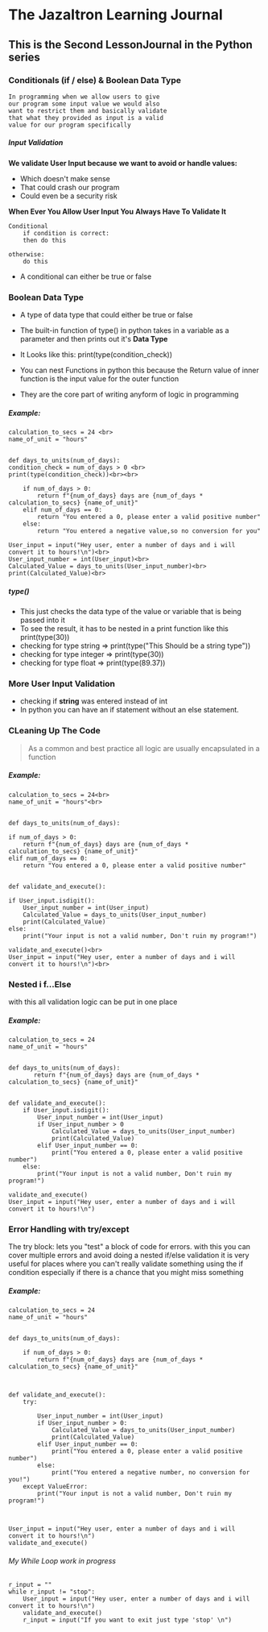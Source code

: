 # The Jazaltron Learning Journal
## This is the Second LessonJournal in the Python series 

### Conditionals (if / else) & Boolean Data Type
    In programming when we allow users to give 
    our program some input value we would also 
    want to restrict them and basically validate 
    that what they provided as input is a valid 
    value for our program specifically

##### Input Validation
**We validate User Input because**
**we want to avoid or handle values:**
+ Which doesn't make sense
+ That could crash our program
+ Could even be a security risk
 
**When Ever You Allow User Input You** 
**Always Have To Validate It**

    Conditional
        if condition is correct:
        then do this 

    otherwise:
        do this

+ A conditional can either be true or false

### Boolean Data Type 
+   A type of data type that could either be
    true or false
    
+   The built-in function of type() in python
    takes in a variable as a parameter and then
    prints out it's **Data Type**
    
+   It Looks like this: print(type(condition_check))
    
+   You can nest Functions in python this 
    because the Return value of inner function
    is the input value for the outer function 
    
+   They are the core part of writing anyform 
    of logic in programming

##### Example:  
    calculation_to_secs = 24 <br>
    name_of_unit = "hours"


    def days_to_units(num_of_days):
    condition_check = num_of_days > 0 <br>
    print(type(condition_check))<br><br>
        
        if num_of_days > 0:
            return f"{num_of_days} days are {num_of_days * calculation_to_secs} {name_of_unit}"
        elif num_of_days == 0:
            return "You entered a 0, please enter a valid positive number"
        else:
            return "You entered a negative value,so no conversion for you"

    User_input = input("Hey user, enter a number of days and i will convert it to hours!\n")<br>
    User_input_number = int(User_input)<br>
    Calculated_Value = days_to_units(User_input_number)<br>
    print(Calculated_Value)<br>

##### type()
+ This just checks the data type of the value or variable that is being passed into it
+ To see the result, it has to be nested in a print function like this print(type(30))
+ checking for type string => print(type("This Should be a string type"))
+ checking for type integer => print(type(30))
+ checking for type float => print(type(89.37))


### More User Input Validation 
+ checking if **string** was entered instead of int
+ In python you can have an if statement without an
  else statement.

### CLeaning Up The Code 
> As a common and best practice all logic are usually encapsulated in a function
##### Example:
    calculation_to_secs = 24<br>
    name_of_unit = "hours"<br>


    def days_to_units(num_of_days):

    if num_of_days > 0:
        return f"{num_of_days} days are {num_of_days * calculation_to_secs} {name_of_unit}"
    elif num_of_days == 0:
        return "You entered a 0, please enter a valid positive number"


    def validate_and_execute():
    
    if User_input.isdigit():
        User_input_number = int(User_input)
        Calculated_Value = days_to_units(User_input_number)
        print(Calculated_Value)
    else:
        print("Your input is not a valid number, Don't ruin my program!")

    validate_and_execute()<br>
    User_input = input("Hey user, enter a number of days and i will convert it to hours!\n")<br>


### Nested i f...Else
   with this all validation logic can be put in one place
   
##### Example:
    calculation_to_secs = 24
    name_of_unit = "hours"


    def days_to_units(num_of_days):
           return f"{num_of_days} days are {num_of_days * calculation_to_secs} {name_of_unit}"


    def validate_and_execute():
        if User_input.isdigit():
            User_input_number = int(User_input)
            if User_input_number > 0
                Calculated_Value = days_to_units(User_input_number)
                print(Calculated_Value)
            elif User_input_number == 0:
                print("You entered a 0, please enter a valid positive number")
        else:
            print("Your input is not a valid number, Don't ruin my program!")

    validate_and_execute()
    User_input = input("Hey user, enter a number of days and i will convert it to hours!\n")

### Error Handling with try/except
The try block: lets you "test" a block of code for errors.
with this you can cover multiple errors and avoid doing a 
nested if/else validation it is very useful for places 
where you can't really validate something using 
the if condition especially if there is a chance that you might miss something 

##### Example:
    calculation_to_secs = 24
    name_of_unit = "hours"


    def days_to_units(num_of_days):

        if num_of_days > 0:
            return f"{num_of_days} days are {num_of_days * calculation_to_secs} {name_of_unit}"



    def validate_and_execute():
        try:

            User_input_number = int(User_input)
            if User_input_number > 0:
                Calculated_Value = days_to_units(User_input_number)
                print(Calculated_Value)
            elif User_input_number == 0:
                print("You entered a 0, please enter a valid positive number")
            else:
                print("You entered a negative number, no conversion for you!")
        except ValueError:
            print("Your input is not a valid number, Don't ruin my program!")



    User_input = input("Hey user, enter a number of days and i will convert it to hours!\n")
    validate_and_execute()



###### My While Loop work in progress

    r_input = ""
    while r_input != "stop":
        User_input = input("Hey user, enter a number of days and i will convert it to hours!\n")
        validate_and_execute()
        r_input = input("If you want to exit just type 'stop' \n")


